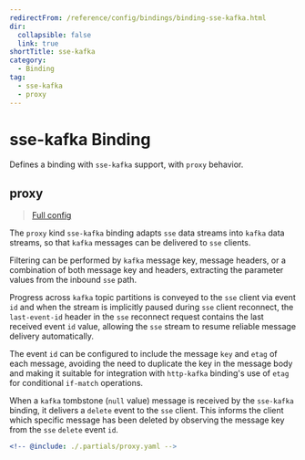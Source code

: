 ```yaml
---
redirectFrom: /reference/config/bindings/binding-sse-kafka.html
dir:
  collapsible: false
  link: true
shortTitle: sse-kafka
category:
  - Binding
tag:
  - sse-kafka
  - proxy
---
```


# sse-kafka Binding

Defines a binding with `sse-kafka` support, with `proxy` behavior.

## proxy

> [Full config](./proxy.md)

The `proxy` kind `sse-kafka` binding adapts `sse` data streams into `kafka` data streams, so that `kafka` messages can be delivered to `sse` clients.

Filtering can be performed by `kafka` message key, message headers, or a combination of both message key and headers, extracting the parameter values from the inbound `sse` path.

Progress across `kafka` topic partitions is conveyed to the `sse` client via event `id` and when the stream is implicitly paused during `sse` client reconnect, the `last-event-id` header in the `sse` reconnect request contains the last received event `id` value, allowing the `sse` stream to resume reliable message delivery automatically.

The event `id` can be configured to include the message `key` and `etag` of each message, avoiding the need to duplicate the key in the message body and making it suitable for integration with `http-kafka` binding's use of `etag` for conditional `if-match` operations.

When a `kafka` tombstone (`null` value) message is received by the `sse-kafka` binding, it delivers a `delete` event to the `sse` client. This informs the client which specific message has been deleted by observing the message key from the `sse` `delete` event `id`.

```yaml {3}
<!-- @include: ./.partials/proxy.yaml -->
```
